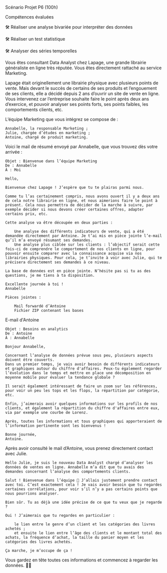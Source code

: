 
Scénario Projet P6 (100h)

Compétences évaluées

🛠 Réaliser une analyse bivariée pour interpréter des données

🛠 Réaliser un test statistique

🛠 Analyser des séries temporelles

Vous êtes consultant Data Analyst chez Lapage, une grande librairie généraliste en ligne très réputée. Vous êtes directement rattaché au service Marketing.


Lapage était originellement une librairie physique avec plusieurs points de vente. Mais devant le succès de certains de ses produits et l’engouement de ses clients, elle a décidé depuis 2 ans d’ouvrir un site de vente en ligne. Vous intervenez car l’entreprise souhaite faire le point après deux ans d’exercice, et pouvoir analyser ses points forts, ses points faibles, les comportements clients, etc.

L’équipe Marketing que vous intégrez se compose de : 

    Annabelle, la responsable Marketing ;
    Julie, chargée d’études en marketing ;
    Antoine, chargé de produit marketing.

Voici le mail de résumé envoyé par Annabelle, que vous trouvez dès votre arrivée :

 

    Objet : Bienvenue dans l’équipe Marketing
    De : Annabelle
    À : Moi

    Hello,

    Bienvenue chez Lapage ! J’espère que tu te plairas parmi nous.

    Comme tu l’as certainement compris, nous avons ouvert il y a deux ans de cela notre librairie en ligne, et nous aimerions faire le point à présent. Cela nous permettra de décider de la marche à suivre, par exemple décider si nous devons créer certaines offres, adapter certains prix, etc.

    Cette analyse va être découpée en deux parties :

        Une analyse des différents indicateurs de vente, qui a été demandée directement par Antoine. Je t’ai mis en pièce jointe l’e-mail qu’il m’a envoyé résumant ses demandes.
        Une analyse plus ciblée sur les clients : l’objectif serait cette fois-ci de comprendre le comportement de nos clients en ligne, pour pouvoir ensuite comparer avec la connaissance acquise via nos librairies physiques. Pour cela, je t’invite à voir avec Julie, qui te précisera directement ses demandes à ce niveau.

    La base de données est en pièce jointe. N’hésite pas si tu as des questions, je me tiens à ta disposition.

    Excellente journée à toi !
    Annabelle

    Pièces jointes :

        Mail forwardé d’Antoine
        Fichier ZIP contenant les bases
  
E-mail d'Antoine

    Objet : Besoins en analytics
    De : Antoine
    À : Annabelle

    Bonjour Annabelle,

    Concernant l’analyse de données prévue sous peu, plusieurs aspects doivent être couverts.
    Dans un premier temps, je vais avoir besoin de différents indicateurs et graphiques autour du chiffre d'affaires. Peux-tu également regarder l’évolution dans le temps et mettre en place une décomposition en moyenne mobile pour évaluer la tendance globale ?

    Il serait également intéressant de faire un zoom sur les références, pour voir un peu les tops et les flops, la répartition par catégorie, etc.

    Enfin, j’aimerais avoir quelques informations sur les profils de nos clients, et également la répartition du chiffre d'affaires entre eux, via par exemple une courbe de Lorenz.

    Après, toutes les informations et tous graphiques qui apporteraient de l’information pertinente sont les bienvenus !

    Bonne journée,
    Antoine.


Après avoir consulté le mail d’Antoine, vous prenez directement contact avec Julie.

    Hello Julie, je suis le nouveau Data Analyst chargé d’analyser les données de ventes en ligne. Annabelle m’a dit que tu avais des demandes concernant l’analyse des comportements clients.

    Salut ! Bienvenue dans l’équipe 🙂 J’allais justement prendre contact avec toi. C’est exactement cela ! Je vais avoir besoin que tu regardes certaines corrélations, pour voir s’il n’y a pas certains points que nous pourrions analyser.

    Bien sûr. Tu as déjà une idée précise de ce que tu veux que je regarde ?

    Oui ! J’aimerais que tu regardes en particulier : 

        le lien entre le genre d’un client et les catégories des livres achetés ;
        et ensuite le lien entre l’âge des clients et le montant total des achats, la fréquence d’achat, la taille du panier moyen et les catégories des livres achetés.

    Ça marche, je m’occupe de ça !

Vous gardez en tête toutes ces informations et commencez à regarder les données. 🕵️‍♂️


